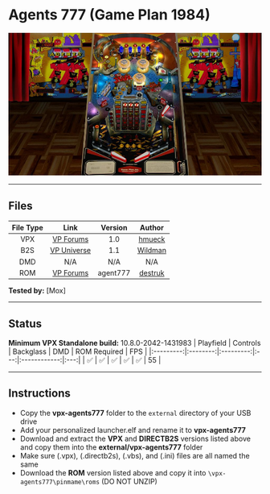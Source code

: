 # Agents 777 (Game Plan 1984)

![Table Preview](https://github.com/lilalien/vpx-images/blob/main/vpx-agents777.jpg)

---

## Files
| File Type | Link | Version | Author | 
|:---------:|:----:|:-------:|:------:|
| VPX | [VP Forums](https://www.vpforums.org/index.php?app=downloads&showfile=11576) | 1.0 | [hmueck](https://www.vpforums.org/index.php?showuser=58245) |
| B2S | [VP Universe](https://vpuniverse.com/files/file/3093-agents-777-game-plan-1984/) | 1.1 | [Wildman](https://vpuniverse.com/profile/5-wildman/) |
| DMD | N/A | N/A | N/A |
| ROM | [VP Forums](https://www.vpforums.org/index.php?app=downloads&showfile=84) | agent777 | [destruk](https://www.vpforums.org/index.php?showuser=5) |

**Tested by:** [Mox]

---

## Status 
**Minimum VPX Standalone build:** 10.8.0-2042-1431983
| Playfield | Controls | Backglass | DMD | ROM Required | FPS |
|:---------:|:--------:|:---------:|:---:|:------------:|:---:|
| :white_check_mark: | :white_check_mark: | :white_check_mark: | :white_check_mark: | :white_check_mark: | 55 |

---

## Instructions
- Copy the **vpx-agents777** folder to the `external` directory of your USB drive
- Add your personalized launcher.elf and rename it to **vpx-agents777**
- Download and extract the **VPX** and **DIRECTB2S** versions listed above and copy them into the **external/vpx-agents777** folder
- Make sure (.vpx), (.directb2s), (.vbs), and (.ini) files are all named the same
- Download the **ROM** version listed above and copy it into `\vpx-agents777\pinmame\roms` (DO NOT UNZIP)
